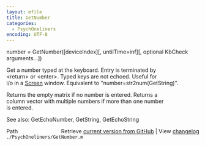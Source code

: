 ```yaml
---
layout: mfile
title: GetNumber
categories:
  - PsychOneliners
encoding: UTF-8
---
```


number = GetNumber([deviceIndex][, untilTime=inf][, optional KbCheck arguments...])  

Get a number typed at the keyboard. Entry is terminated by  
\<return\> or \<enter\>. Typed keys are not echoed. Useful for  
i/o in a [Screen](/docs/Screen) window. Equivalent to "number=str2num(GetString)".  

Returns the empty matrix if no number is entered. Returns a  
column vector with multiple numbers if more than one number  
is entered.  

See also: GetEchoNumber, GetString, GetEchoString  


<div class="code_header" style="text-align:right;">
  <span style="float:left;">Path&nbsp;&nbsp;</span> <span class="counter">Retrieve <a href=
  "https://raw.github.com/Psychtoolbox-3/Psychtoolbox-3/beta/./PsychOneliners/GetNumber.m">current version from GitHub</a> | View <a href=
  "https://github.com/Psychtoolbox-3/Psychtoolbox-3/commits/beta/./PsychOneliners/GetNumber.m">changelog</a></span>
</div>
<div class="code">
  <code>./PsychOneliners/GetNumber.m</code>
</div>
